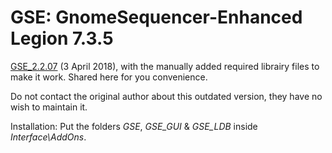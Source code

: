 # GSE: GnomeSequencer-Enhanced Legion 7.3.5
[GSE_2.2.07](https://github.com/TimothyLuke/GSE-Advanced-Macro-Compiler/releases/tag/GSE_2.2.07) (3 April 2018), with the manually added required librairy files to make it work. Shared here for you convenience.

Do not contact the original author about this outdated version, they have no wish to maintain it.

Installation: Put the folders *GSE*, *GSE_GUI* & *GSE_LDB* inside *Interface\AddOns*.
